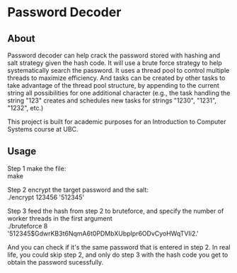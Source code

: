 # Password Decoder

## About
<p>Password decoder can help crack the password stored with hashing and salt strategy given the hash code. It will use 
a brute force strategy to help systematically search the password. It uses a thread pool to control multiple threads to 
maximize efficiency. And tasks can be created by other tasks to take advantage of the thread pool structure, 
by appending to the current string all possibilities for one additional character (e.g., the task handling the string 
"123" creates and schedules new tasks for strings "1230", "1231", "1232", etc.)</p>

<p>This project is built for academic purposes for an Introduction to Computer Systems course at UBC.</p>



## Usage
<p>Step 1 make the file:<br>
make

Step 2 encrypt the target password and the salt:<br>
./encrypt 123456 '$5$12345'

Step 3 feed the hash from step 2 to bruteforce, and specify the number of worker threads in the first argument<br>
./bruteforce 8 '$5$12345$GdwrKB3t6NqmA6t0PDMbXUbpIpr6ODvCyoHWqTVIi2.'

And you can check if it's the same password that is entered in step 2. In real life, you could skip step 2, and only do step 3
with the hash code you get to obtain the password sucessfully.
</p>

